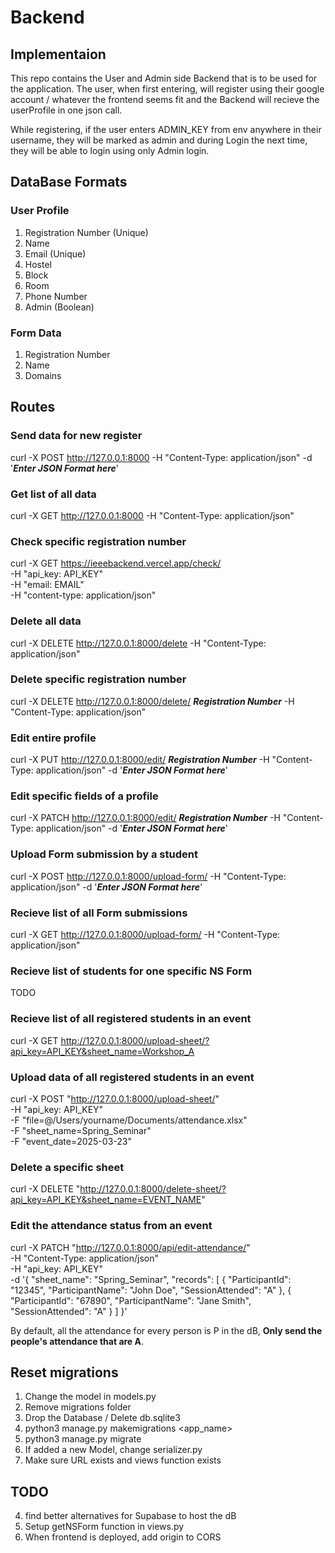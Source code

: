 # Backend

## Implementaion

This repo contains the User and Admin side Backend that is to be used for the application. The user, when first entering, will register using their google account / whatever the frontend seems fit and the Backend will recieve the userProfile in one json call.

While registering, if the user enters ADMIN_KEY from env anywhere in their username, they will be marked as admin and during Login the next time, they will be able to login using only Admin login.

## DataBase Formats

### User Profile

1. Registration Number (Unique)
2. Name
3. Email (Unique)
4. Hostel
5. Block
6. Room
7. Phone Number
8. Admin (Boolean)

### Form Data

1. Registration Number
2. Name
3. Domains

## Routes

### Send data for new register

curl -X POST http://127.0.0.1:8000 -H "Content-Type: application/json" -d '**_Enter JSON Format here_**'

### Get list of all data

curl -X GET http://127.0.0.1:8000 -H "Content-Type: application/json"

### Check specific registration number

curl -X GET https://ieeebackend.vercel.app/check/ \
-H "api_key: API_KEY" \
-H "email: EMAIL" \
-H "content-type: application/json"

### Delete all data

curl -X DELETE http://127.0.0.1:8000/delete -H "Content-Type: application/json"

### Delete specific registration number

curl -X DELETE http://127.0.0.1:8000/delete/ **_Registration Number_** -H "Content-Type: application/json"

### Edit entire profile

curl -X PUT http://127.0.0.1:8000/edit/ **_Registration Number_** -H "Content-Type: application/json" -d '**_Enter JSON Format here_**'

### Edit specific fields of a profile

curl -X PATCH http://127.0.0.1:8000/edit/ **_Registration Number_** -H "Content-Type: application/json" -d '**_Enter JSON Format here_**'

### Upload Form submission by a student

curl -X POST http://127.0.0.1:8000/upload-form/ -H "Content-Type: application/json" -d '**_Enter JSON Format here_**'

### Recieve list of all Form submissions

curl -X GET http://127.0.0.1:8000/upload-form/ -H "Content-Type: application/json"

### Recieve list of students for one specific NS Form

TODO

### Recieve list of all registered students in an event

curl -X GET http://127.0.0.1:8000/upload-sheet/?api_key=API_KEY&sheet_name=Workshop_A

### Upload data of all registered students in an event

curl -X POST "http://127.0.0.1:8000/upload-sheet/" \
 -H "api_key: API_KEY" \
 -F "file=@/Users/yourname/Documents/attendance.xlsx" \
 -F "sheet_name=Spring_Seminar" \
 -F "event_date=2025-03-23"

### Delete a specific sheet

curl -X DELETE "http://127.0.0.1:8000/delete-sheet/?api_key=API_KEY&sheet_name=EVENT_NAME"

### Edit the attendance status from an event

curl -X PATCH "http://127.0.0.1:8000/api/edit-attendance/" \
	-H "Content-Type: application/json" \
	-H "api_key: API_KEY" \
	-d '{
            "sheet_name": "Spring_Seminar",
            "records": [
				{
					"ParticipantId": "12345",
					"ParticipantName": "John Doe",
					"SessionAttended": "A"
				},
				{
					"ParticipantId": "67890",
					"ParticipantName": "Jane Smith",
					"SessionAttended": "A"
				}
			]
        }'

        
By default, all the attendance for every person is P in the dB, **Only send the people's attendance that are A**.

## Reset migrations

1. Change the model in models.py
2. Remove migrations folder
3. Drop the Database / Delete db.sqlite3
4. python3 manage.py makemigrations <app_name>
5. python3 manage.py migrate
6. If added a new Model, change serializer.py
7. Make sure URL exists and views function exists

## TODO

4. find better alternatives for Supabase to host the dB
5. Setup getNSForm function in views.py
6. When frontend is deployed, add origin to CORS
